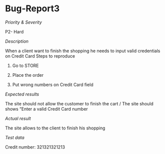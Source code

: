 # Bug-Report3


*Priority & Severity*

P2- Hard

*Description*

When a client want to finish the shopping he needs to input valid credentials on Credit Card
Steps to reproduce

1. Go to STORE 

2. Place the order

3. Put wrong numbers on Credit Card field

*Expected results*

The site should not allow the customer to finish the cart / 
The site should shows “Enter a valid Credit Card number


*Actual result*

The site allows to the client to finish his shopping

*Test data*

Credit number: 321321321213
